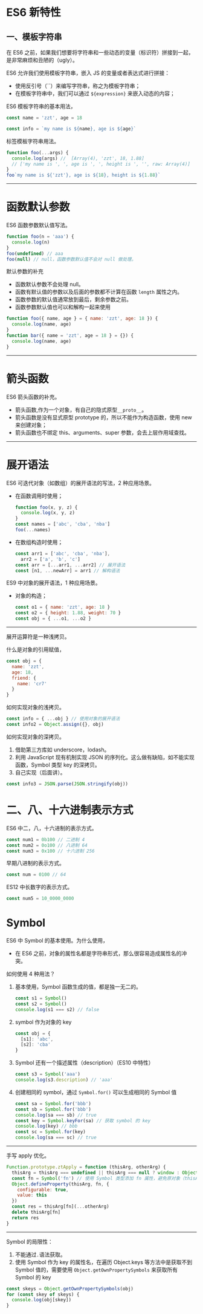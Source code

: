 # ES6 新特性

## 一、模板字符串

在 ES6 之前，如果我们想要将字符串和一些动态的变量（标识符）拼接到一起，是非常麻烦和丑陋的（ugly）。

ES6 允许我们使用模板字符串，嵌入 JS 的变量或者表达式进行拼接：

- 使用反引号（``）来编写字符串，称之为模板字符串；
- 在模板字符串中，我们可以通过 `${expression}` 来嵌入动态的内容；


ES6 模板字符串的基本用法，

```javascript
const name = 'zzt', age = 18

const info = `my name is ${name}, age is ${age}`
```

标签模板字符串用法。

```javascript
function foo(...args) {
  console.log(args) //  [Array(4), 'zzt', 18, 1.88]
  // ['my name is ', ', age is ', ', height is ', '', raw: Array(4)]
}
foo`my name is ${'zzt'}, age is ${18}, height is ${1.88}`
```

---

# 函数默认参数

ES6 函数参数默认值写法。

```javascript
function foo(n = 'aaa') {
  console.log(n)
}
foo(undefined) // aaa
foo(null) // null，函数参数默认值不会对 null 做处理。
```

默认参数的补充

- 函数默认参数不会处理 null。
- 函数有默认值的参数以及后面的参数都不计算在函数 `length` 属性之内。
- 函数参数的默认值通常放到最后，剩余参数之前。
- 函数参数默认值也可以和解构一起来使用

```javascript
function foo({ name, age } = { name: 'zzt', age: 18 }) {
  console.log(name, age)
}
function bar({ name = 'zzt', age = 18 } = {}) {
  console.log(name, age)
}
```

---

# 箭头函数

ES6 箭头函数的补充。

- 箭头函数,作为一个对象，有自己的隐式原型`__proto__`。
- 箭头函数是没有显式原型 prototype 的，所以不能作为构造函数，使用 new 来创建对象；
- 箭头函数也不绑定 this、arguments、super 参数，会去上层作用域查找。

---

# 展开语法

ES6 可迭代对象（如数组）的展开语法的写法，2 种应用场景。

- 在函数调用时使用；

  ```javascript
  function foo(x, y, z) {
    console.log(x, y, z)
  }
  const names = ['abc', 'cba', 'nba']
  foo(...names)
  ```

- 在数组构造时使用；

  ```javascript
  const arr1 = ['abc', 'cba', 'nba'],
    arr2 = ['a', 'b', 'c']
  const arr = [...arr1, ...arr2] // 展开语法
  const [n1, ...newArr] = arr1 // 解构语法
  ```

ES9 中对象的展开语法，1 种应用场景。

- 对象的构造；

  ```javascript
  const o1 = { name: 'zzt', age: 18 }
  const o2 = { height: 1.88, weight: 70 }
  const obj = { ...o1, ...o2 }
  ```

---

展开运算符是一种浅拷贝。

什么是对象的引用赋值，

```javascript
const obj = {
  name: 'zzt',
  age: 18,
  friend: {
    name: 'cr7'
  }
}
```

如何实现对象的浅拷贝。

```javascript
const info = { ...obj } // 使用对象的展开语法
const info2 = Object.assign({}, obj)
```

如何实现对象的深拷贝。

1. 借助第三方库如 underscore，lodash。
2. 利用 JavaScript 现有机制实现 JSON 的序列化。这么做有缺陷，如不能实现函数，Symbol 类型 key 的深拷贝。
3. 自己实现（后面讲）。

```javascript
const info3 = JSON.parse(JSON.stringify(obj))
```

# 二、八、十六进制表示方式

ES6 中二，八，十六进制的表示方式。

```javascript
const num1 = 0b100 // 二进制 4
const num2 = 0o100 // 八进制 64
const num3 = 0x100 // 十六进制 256
```

早期八进制的表示方式。

```javascript
const num = 0100 // 64
```

ES12 中长数字的表示方式。

```javascript
const num5 = 10_0000_0000
```

# Symbol

ES6 中 Symbol 的基本使用。为什么使用，

- 在 ES6 之前，对象的属性名都是字符串形式，那么很容易造成属性名的冲突。

如何使用 4 种用法？

1. 基本使用，Symbol 函数生成的值，都是独一无二的。

   ```javascript
   const s1 = Symbol()
   const s2 = Symbol()
   console.log(s1 === s2) // false
   ```

2. symbol 作为对象的 key

   ```javascript
   const obj = {
     [s1]: 'abc',
     [s2]: 'cba'
   }
   ```

3. Symbol 还有一个描述属性（description）（ES10 中特性）

   ```javascript
   const s3 = Symbol('aaa')
   console.log(s3.description) // 'aaa'
   ```

4. 创建相同的 symbol，通过 `Symbol.for()` 可以生成相同的 Symbol 值

   ```javascript
   const sa = Symbol.for('bbb')
   const sb = Symbol.for('bbb')
   console.log(sa === sb) // true
   const key = Symbol.keyFor(sa) // 获取 symbol 的 key
   console.log(key) // bbb
   const sc = Symbol.for(key)
   console.log(sa === sc) // true
   ```

---

手写 apply 优化。

```javascript
Function.prototype.ztApply = function (thisArg, otherArg) {
  thisArg = thisArg === undefined || thisArg === null ? window : Object(thisArg)
  const fn = Symbol('fn') // 使用 Symbol 类型添加 fn 属性，避免原对象（thisArg）中已有 fn 属性。
  Object.defineProperty(thisArg, fn, {
    configurable: true,
    value: this
  })
  const res = thisArg[fn](...otherArg)
  delete thisArg[fn]
  return res
}
```

---

Symbol 的局限性：

1.  不能通过`.`语法获取。
2.  使用 Symbol 作为 key 的属性名，在遍历 Object.keys 等方法中是获取不到 Symbol 值的，需要使用 `Object.getOwnPropertySymbols` 来获取所有 Symbol 的 key

```javascript
const skeys = Object.getOwnPropertySymbols(obj)
for (const skey of skeys) {
  console.log(obj[skey])
}
```
